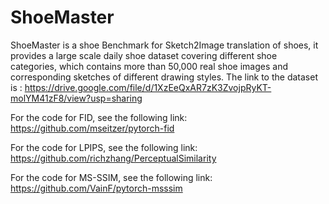 # ShoeMaster
ShoeMaster is a shoe Benchmark for Sketch2Image translation of shoes, it provides a large scale daily shoe dataset covering different shoe categories, which contains more than 50,000 real shoe images and corresponding sketches of different drawing styles. The link to the dataset is : https://drive.google.com/file/d/1XzEeQxAR7zK3ZvojpRyKT-molYM41zF8/view?usp=sharing

For the code for FID, see the following link:
https://github.com/mseitzer/pytorch-fid

For the code for LPIPS, see the following link:
https://github.com/richzhang/PerceptualSimilarity

For the code for MS-SSIM, see the following link:
https://github.com/VainF/pytorch-msssim
